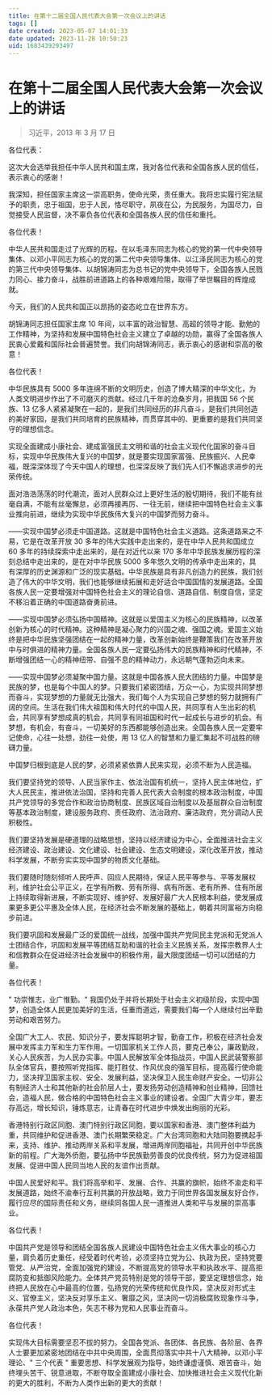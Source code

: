 ```yaml
---
title: 在第十二届全国人民代表大会第一次会议上的讲话
tags: []
date created: 2023-05-07 14:01:33
date updated: 2023-11-28 10:50:23
uid: 1683439293497
---
```


# 在第十二届全国人民代表大会第一次会议上的讲话

> 习近平，2013 年 3 月 17 日

各位代表：

这次大会选举我担任中华人民共和国主席，我对各位代表和全国各族人民的信任，表示衷心的感谢！

我深知，担任国家主席这一崇高职务，使命光荣，责任重大。我将忠实履行宪法赋予的职责，忠于祖国，忠于人民，恪尽职守，夙夜在公，为民服务，为国尽力，自觉接受人民监督，决不辜负各位代表和全国各族人民的信任和重托。

各位代表！

中华人民共和国走过了光辉的历程。在以毛泽东同志为核心的党的第一代中央领导集体、以邓小平同志为核心的党的第二代中央领导集体、以江泽民同志为核心的党的第三代中央领导集体、以胡锦涛同志为总书记的党中央领导下，全国各族人民戮力同心、接力奋斗，战胜前进道路上的各种艰难险阻，取得了举世瞩目的辉煌成就。

今天，我们的人民共和国正以昂扬的姿态屹立在世界东方。

胡锦涛同志担任国家主席 10 年间，以丰富的政治智慧、高超的领导才能、勤勉的工作精神，为坚持和发展中国特色社会主义建立了卓越的功勋，赢得了全国各族人民衷心爱戴和国际社会普遍赞誉。我们向胡锦涛同志，表示衷心的感谢和崇高的敬意！

各位代表！

中华民族具有 5000 多年连绵不断的文明历史，创造了博大精深的中华文化，为人类文明进步作出了不可磨灭的贡献。经过几千年的沧桑岁月，把我国 56 个民族、13 亿多人紧紧凝聚在一起的，是我们共同经历的非凡奋斗，是我们共同创造的美好家园，是我们共同培育的民族精神，而贯穿其中的、更重要的是我们共同坚守的理想信念。

实现全面建成小康社会、建成富强民主文明和谐的社会主义现代化国家的奋斗目标，实现中华民族伟大复兴的中国梦，就是要实现国家富强、民族振兴、人民幸福，既深深体现了今天中国人的理想，也深深反映了我们先人们不懈追求进步的光荣传统。

   面对浩浩荡荡的时代潮流，面对人民群众过上更好生活的殷切期待，我们不能有丝毫自满，不能有丝毫懈怠，必须再接再厉、一往无前，继续把中国特色社会主义事业推向前进，继续为实现中华民族伟大复兴的中国梦而努力奋斗。

——实现中国梦必须走中国道路。这就是中国特色社会主义道路。这条道路来之不易，它是在改革开放 30 多年的伟大实践中走出来的，是在中华人民共和国成立 60 多年的持续探索中走出来的，是在对近代以来 170 多年中华民族发展历程的深刻总结中走出来的，是在对中华民族 5000 多年悠久文明的传承中走出来的，具有深厚的历史渊源和广泛的现实基础。中华民族是具有非凡创造力的民族，我们创造了伟大的中华文明，我们也能够继续拓展和走好适合中国国情的发展道路。全国各族人民一定要增强对中国特色社会主义的理论自信、道路自信、制度自信，坚定不移沿着正确的中国道路奋勇前进。

——实现中国梦必须弘扬中国精神。这就是以爱国主义为核心的民族精神，以改革创新为核心的时代精神。这种精神是凝心聚力的兴国之魂、强国之魂。爱国主义始终是把中华民族坚强团结在一起的精神力量，改革创新始终是鞭策我们在改革开放中与时俱进的精神力量。全国各族人民一定要弘扬伟大的民族精神和时代精神，不断增强团结一心的精神纽带、自强不息的精神动力，永远朝气蓬勃迈向未来。

——实现中国梦必须凝聚中国力量。这就是中国各族人民大团结的力量。中国梦是民族的梦，也是每个中国人的梦。只要我们紧密团结，万众一心，为实现共同梦想而奋斗，实现梦想的力量就无比强大，我们每个人为实现自己梦想的努力就拥有广阔的空间。生活在我们伟大祖国和伟大时代的中国人民，共同享有人生出彩的机会，共同享有梦想成真的机会，共同享有同祖国和时代一起成长与进步的机会。有梦想，有机会，有奋斗，一切美好的东西都能够创造出来。全国各族人民一定要牢记使命，心往一处想，劲往一处使，用 13 亿人的智慧和力量汇集起不可战胜的磅礴力量。

   中国梦归根到底是人民的梦，必须紧紧依靠人民来实现，必须不断为人民造福。

   我们要坚持党的领导、人民当家作主、依法治国有机统一，坚持人民主体地位，扩大人民民主，推进依法治国，坚持和完善人民代表大会制度的根本政治制度，中国共产党领导的多党合作和政治协商制度、民族区域自治制度以及基层群众自治制度等基本政治制度，建设服务政府、责任政府、法治政府、廉洁政府，充分调动人民积极性。

   我们要坚持发展是硬道理的战略思想，坚持以经济建设为中心，全面推进社会主义经济建设、政治建设、文化建设、社会建设、生态文明建设，深化改革开放，推动科学发展，不断夯实实现中国梦的物质文化基础。

   我们要随时随刻倾听人民呼声、回应人民期待，保证人民平等参与、平等发展权利，维护社会公平正义，在学有所教、劳有所得、病有所医、老有所养、住有所居上持续取得新进展，不断实现好、维护好、发展好最广大人民根本利益，使发展成果更多更公平惠及全体人民，在经济社会不断发展的基础上，朝着共同富裕方向稳步前进。

   我们要巩固和发展最广泛的爱国统一战线，加强中国共产党同民主党派和无党派人士团结合作，巩固和发展平等团结互助和谐的社会主义民族关系，发挥宗教界人士和信教群众在促进经济社会发展中的积极作用，最大限度团结一切可以团结的力量。

  各位代表！

   " 功崇惟志，业广惟勤。" 我国仍处于并将长期处于社会主义初级阶段，实现中国梦，创造全体人民更加美好的生活，任重而道远，需要我们每一个人继续付出辛勤劳动和艰苦努力。

   全国广大工人、农民、知识分子，要发挥聪明才智，勤奋工作，积极在经济社会发展中发挥主力军和生力军作用。一切国家机关工作人员，要克己奉公，廉政勤政，关心人民疾苦，为人民办实事。中国人民解放军全体指战员，中国人民武装警察部队全体官兵，要按照听党指挥、能打胜仗、作风优良的强军目标，提高履行使命能力，坚决捍卫国家主权、安全、发展利益，坚决保卫人民生命财产安全。一切非公有制经济人士和其他新的社会阶层人士，要发扬劳动创造精神和创业精神，回馈社会，造福人民，做合格的中国特色社会主义事业的建设者。全国广大青少年，要志存高远，增长知识，锤炼意志，让青春在时代进步中焕发出绚丽的光彩。

   香港特别行政区同胞、澳门特别行政区同胞，要以国家和香港、澳门整体利益为重，共同维护和促进香港、澳门长期繁荣稳定。广大台湾同胞和大陆同胞要携起手来，支持、维护、推动两岸关系和平发展，增进两岸同胞福祉，共同开创中华民族新的前程。广大海外侨胞，要弘扬中华民族勤劳善良的优良传统，努力为促进祖国发展、促进中国人民同当地人民的友谊作出贡献。

   中国人民爱好和平。我们将高举和平、发展、合作、共赢的旗帜，始终不渝走和平发展道路，始终不渝奉行互利共赢的开放战略，致力于同世界各国发展友好合作，履行应尽的国际责任和义务，继续同各国人民一道推进人类和平与发展的崇高事业。

   各位代表！

   中国共产党是领导和团结全国各族人民建设中国特色社会主义伟大事业的核心力量，肩负着历史重任，经受着时代考验，必须坚持立党为公、执政为民，坚持党要管党、从严治党，全面加强党的建设，不断提高党的领导水平和执政水平、提高拒腐防变和抵御风险能力。全体共产党员特别是党的领导干部，要坚定理想信念，始终把人民放在心中最高的位置，弘扬党的光荣传统和优良作风，坚决反对形式主义、官僚主义，坚决反对享乐主义、奢靡之风，坚决同一切消极腐败现象作斗争，永葆共产党人政治本色，矢志不移为党和人民事业而奋斗。

   各位代表！

   实现伟大目标需要坚忍不拔的努力。全国各党派、各团体、各民族、各阶层、各界人士要更加紧密地团结在中共中央周围，全面贯彻落实中共十八大精神，以邓小平理论、" 三个代表 " 重要思想、科学发展观为指导，始终谦虚谨慎、艰苦奋斗，始终埋头苦干、锐意进取，不断夺取全面建成小康社会、加快推进社会主义现代化新的更大的胜利，不断为人类作出新的更大的贡献！
